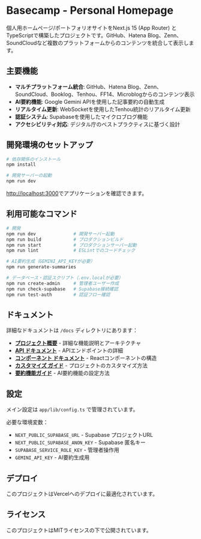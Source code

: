 # Basecamp - Personal Homepage

個人用ホームページ/ポートフォリオサイトをNext.js 15 (App Router) とTypeScriptで構築したプロジェクトです。GitHub、Hatena Blog、Zenn、SoundCloudなど複数のプラットフォームからのコンテンツを統合して表示します。

## 主要機能

- **マルチプラットフォーム統合**: GitHub、Hatena Blog、Zenn、SoundCloud、Booklog、Tenhou、FF14、Microblogからのコンテンツ表示
- **AI要約機能**: Google Gemini APIを使用した記事要約の自動生成
- **リアルタイム更新**: WebSocketを使用したTenhou統計のリアルタイム更新
- **認証システム**: Supabaseを使用したマイクロブログ機能
- **アクセシビリティ対応**: デジタル庁のベストプラクティスに基づく設計

## 開発環境のセットアップ

```bash
# 依存関係のインストール
npm install

# 開発サーバーの起動
npm run dev
```

[http://localhost:3000](http://localhost:3000)でアプリケーションを確認できます。

## 利用可能なコマンド

```bash
# 開発
npm run dev              # 開発サーバー起動
npm run build            # プロダクションビルド
npm run start            # プロダクションサーバー起動
npm run lint             # ESLintでのコードチェック

# AI要約生成（GEMINI_API_KEYが必要）
npm run generate-summaries

# データベース・認証スクリプト（.env.localが必要）
npm run create-admin     # 管理者ユーザー作成
npm run check-supabase   # Supabase接続確認
npm run test-auth        # 認証フロー確認
```

## ドキュメント

詳細なドキュメントは `/docs` ディレクトリにあります：

- [**プロジェクト概要**](docs/README.md) - 詳細な機能説明とアーキテクチャ
- [**API ドキュメント**](docs/API.md) - APIエンドポイントの詳細
- [**コンポーネント ドキュメント**](docs/COMPONENTS.md) - Reactコンポーネントの構造
- [**カスタマイズ ガイド**](docs/CUSTOMIZATION.md) - プロジェクトのカスタマイズ方法
- [**要約機能ガイド**](docs/SUMMARIES.md) - AI要約機能の設定方法

## 設定

メイン設定は `app/lib/config.ts` で管理されています。

必要な環境変数：
- `NEXT_PUBLIC_SUPABASE_URL` - Supabase プロジェクトURL
- `NEXT_PUBLIC_SUPABASE_ANON_KEY` - Supabase 匿名キー
- `SUPABASE_SERVICE_ROLE_KEY` - 管理者操作用
- `GEMINI_API_KEY` - AI要約生成用

## デプロイ

このプロジェクトはVercelへのデプロイに最適化されています。

## ライセンス

このプロジェクトはMITライセンスの下で公開されています。
